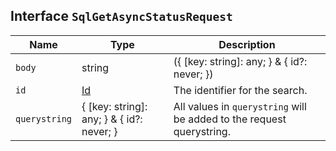## Interface `SqlGetAsyncStatusRequest`

| Name | Type | Description |
| - | - | - |
| `body` | string | ({ [key: string]: any; } & { id?: never; }) | All values in `body` will be added to the request body. |
| `id` | [Id](./Id.md) | The identifier for the search. |
| `querystring` | { [key: string]: any; } & { id?: never; } | All values in `querystring` will be added to the request querystring. |
